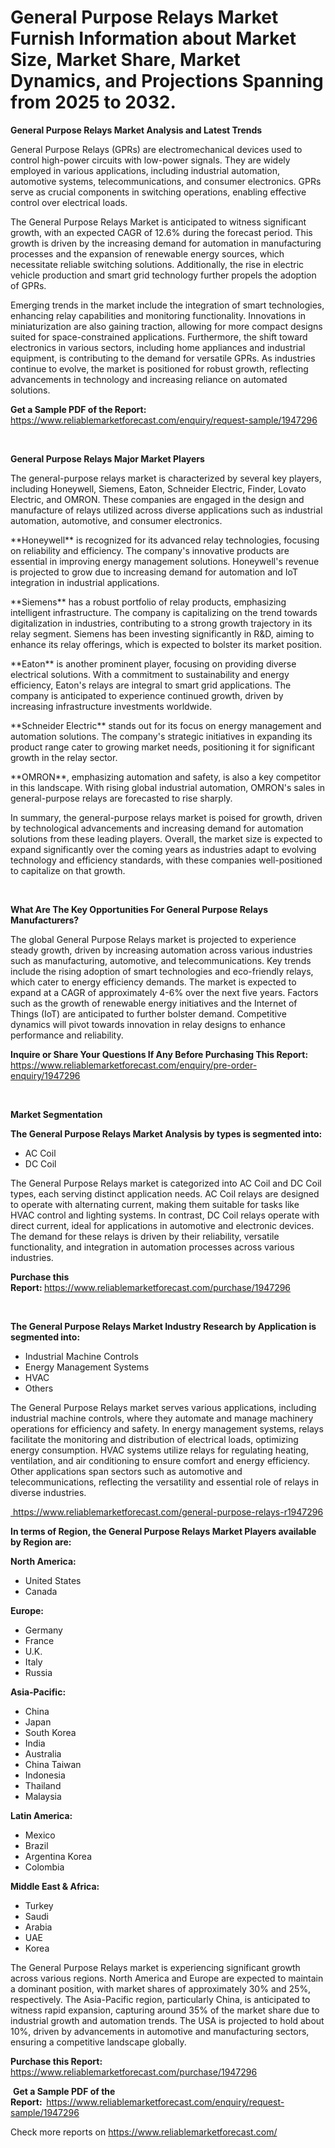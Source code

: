 <p><h1>General Purpose Relays Market Furnish Information about Market Size, Market Share, Market Dynamics, and Projections Spanning from 2025 to 2032.</h1></p><p><strong>General Purpose Relays Market Analysis and Latest Trends</strong></p>
<p><p>General Purpose Relays (GPRs) are electromechanical devices used to control high-power circuits with low-power signals. They are widely employed in various applications, including industrial automation, automotive systems, telecommunications, and consumer electronics. GPRs serve as crucial components in switching operations, enabling effective control over electrical loads.</p><p>The General Purpose Relays Market is anticipated to witness significant growth, with an expected CAGR of 12.6% during the forecast period. This growth is driven by the increasing demand for automation in manufacturing processes and the expansion of renewable energy sources, which necessitate reliable switching solutions. Additionally, the rise in electric vehicle production and smart grid technology further propels the adoption of GPRs.</p><p>Emerging trends in the market include the integration of smart technologies, enhancing relay capabilities and monitoring functionality. Innovations in miniaturization are also gaining traction, allowing for more compact designs suited for space-constrained applications. Furthermore, the shift toward electronics in various sectors, including home appliances and industrial equipment, is contributing to the demand for versatile GPRs. As industries continue to evolve, the market is positioned for robust growth, reflecting advancements in technology and increasing reliance on automated solutions.</p></p>
<p><strong>Get a Sample PDF of the Report:&nbsp;</strong> <a href="https://www.reliablemarketforecast.com/enquiry/request-sample/1947296?utm_campaign=2397&utm_medium=2&utm_source=Github&utm_content=ia&utm_term=07042025&utm_id=general-purpose-relays">https://www.reliablemarketforecast.com/enquiry/request-sample/1947296</a></p>
<p>&nbsp;</p>
<p><strong>General Purpose Relays Major Market Players</strong></p>
<p><p>The general-purpose relays market is characterized by several key players, including Honeywell, Siemens, Eaton, Schneider Electric, Finder, Lovato Electric, and OMRON. These companies are engaged in the design and manufacture of relays utilized across diverse applications such as industrial automation, automotive, and consumer electronics.</p><p>**Honeywell** is recognized for its advanced relay technologies, focusing on reliability and efficiency. The company's innovative products are essential in improving energy management solutions. Honeywell's revenue is projected to grow due to increasing demand for automation and IoT integration in industrial applications.</p><p>**Siemens** has a robust portfolio of relay products, emphasizing intelligent infrastructure. The company is capitalizing on the trend towards digitalization in industries, contributing to a strong growth trajectory in its relay segment. Siemens has been investing significantly in R&D, aiming to enhance its relay offerings, which is expected to bolster its market position.</p><p>**Eaton** is another prominent player, focusing on providing diverse electrical solutions. With a commitment to sustainability and energy efficiency, Eaton's relays are integral to smart grid applications. The company is anticipated to experience continued growth, driven by increasing infrastructure investments worldwide.</p><p>**Schneider Electric** stands out for its focus on energy management and automation solutions. The company's strategic initiatives in expanding its product range cater to growing market needs, positioning it for significant growth in the relay sector.</p><p>**OMRON**, emphasizing automation and safety, is also a key competitor in this landscape. With rising global industrial automation, OMRON's sales in general-purpose relays are forecasted to rise sharply.</p><p>In summary, the general-purpose relays market is poised for growth, driven by technological advancements and increasing demand for automation solutions from these leading players. Overall, the market size is expected to expand significantly over the coming years as industries adapt to evolving technology and efficiency standards, with these companies well-positioned to capitalize on that growth.</p></p>
<p>&nbsp;</p>
<p><strong>What Are The Key Opportunities For General Purpose Relays Manufacturers?</strong></p>
<p><p>The global General Purpose Relays market is projected to experience steady growth, driven by increasing automation across various industries such as manufacturing, automotive, and telecommunications. Key trends include the rising adoption of smart technologies and eco-friendly relays, which cater to energy efficiency demands. The market is expected to expand at a CAGR of approximately 4-6% over the next five years. Factors such as the growth of renewable energy initiatives and the Internet of Things (IoT) are anticipated to further bolster demand. Competitive dynamics will pivot towards innovation in relay designs to enhance performance and reliability.</p></p>
<p><strong>Inquire or Share Your Questions If Any Before Purchasing This Report:</strong> <a href="https://www.reliablemarketforecast.com/enquiry/pre-order-enquiry/1947296?utm_campaign=2397&utm_medium=2&utm_source=Github&utm_content=ia&utm_term=07042025&utm_id=general-purpose-relays">https://www.reliablemarketforecast.com/enquiry/pre-order-enquiry/1947296</a></p>
<p>&nbsp;</p>
<p><strong>Market Segmentation</strong></p>
<p><strong>The General Purpose Relays Market Analysis by types is segmented into:</strong></p>
<p><ul><li>AC Coil</li><li>DC Coil</li></ul></p>
<p><p>The General Purpose Relays market is categorized into AC Coil and DC Coil types, each serving distinct application needs. AC Coil relays are designed to operate with alternating current, making them suitable for tasks like HVAC control and lighting systems. In contrast, DC Coil relays operate with direct current, ideal for applications in automotive and electronic devices. The demand for these relays is driven by their reliability, versatile functionality, and integration in automation processes across various industries.</p></p>
<p><strong>Purchase this Report:&nbsp;</strong><a href="https://www.reliablemarketforecast.com/purchase/1947296?utm_campaign=2397&utm_medium=2&utm_source=Github&utm_content=ia&utm_term=07042025&utm_id=general-purpose-relays">https://www.reliablemarketforecast.com/purchase/1947296</a></p>
<p>&nbsp;</p>
<p><strong>The General Purpose Relays Market Industry Research by Application is segmented into:</strong></p>
<p><ul><li>Industrial Machine Controls</li><li>Energy Management Systems</li><li>HVAC</li><li>Others</li></ul></p>
<p><p>The General Purpose Relays market serves various applications, including industrial machine controls, where they automate and manage machinery operations for efficiency and safety. In energy management systems, relays facilitate the monitoring and distribution of electrical loads, optimizing energy consumption. HVAC systems utilize relays for regulating heating, ventilation, and air conditioning to ensure comfort and energy efficiency. Other applications span sectors such as automotive and telecommunications, reflecting the versatility and essential role of relays in diverse industries.</p></p>
<p><a href="https://www.reliablemarketforecast.com/general-purpose-relays-r1947296?utm_campaign=2397&utm_medium=2&utm_source=Github&utm_content=ia&utm_term=07042025&utm_id=general-purpose-relays">&nbsp;https://www.reliablemarketforecast.com/general-purpose-relays-r1947296</a></p>
<p><strong>In terms of Region, the General Purpose Relays Market Players available by Region are:</strong></p>
<p>
    <p> <strong> North America: </strong>
        <ul>
            <li>United States</li>
            <li>Canada</li>
        </ul>
        </p> 
    <p> <strong> Europe: </strong>
        <ul>
            <li>Germany</li>
            <li>France</li>
            <li>U.K.</li>
            <li>Italy</li>
            <li>Russia</li>
        </ul>
        </p> 
    <p> <strong> Asia-Pacific: </strong>
        <ul>
            <li>China</li>
            <li>Japan</li>
            <li>South Korea</li>
            <li>India</li>
            <li>Australia</li>
            <li>China Taiwan</li>
            <li>Indonesia</li>
            <li>Thailand</li>
            <li>Malaysia</li>
        </ul>
        </p> 
    <p> <strong> Latin America: </strong>
        <ul>
            <li>Mexico</li>
            <li>Brazil</li>
            <li>Argentina Korea</li>
            <li>Colombia</li>
        </ul>
        </p> 
    <p> <strong> Middle East & Africa: </strong>
        <ul>
            <li>Turkey</li>
            <li>Saudi</li>
            <li>Arabia</li>
            <li>UAE</li>
            <li>Korea</li>
        </ul>
    </p>
    </p>
<p><p>The General Purpose Relays market is experiencing significant growth across various regions. North America and Europe are expected to maintain a dominant position, with market shares of approximately 30% and 25%, respectively. The Asia-Pacific region, particularly China, is anticipated to witness rapid expansion, capturing around 35% of the market share due to industrial growth and automation trends. The USA is projected to hold about 10%, driven by advancements in automotive and manufacturing sectors, ensuring a competitive landscape globally.</p></p>
<p><strong>Purchase this Report: </strong><a href="https://www.reliablemarketforecast.com/purchase/1947296?utm_campaign=2397&utm_medium=2&utm_source=Github&utm_content=ia&utm_term=07042025&utm_id=general-purpose-relays">https://www.reliablemarketforecast.com/purchase/1947296</a></p>
<p>&nbsp;<strong>Get a Sample PDF of the Report:&nbsp;&nbsp;</strong><a href="https://www.reliablemarketforecast.com/enquiry/request-sample/1947296?utm_campaign=2397&utm_medium=2&utm_source=Github&utm_content=ia&utm_term=07042025&utm_id=general-purpose-relays">https://www.reliablemarketforecast.com/enquiry/request-sample/1947296</a></p>
<p><strong></strong></p>
<p>Check more reports on <a href="https://www.reliablemarketforecast.com/?utm_campaign=2397&utm_medium=2&utm_source=Github&utm_content=ia&utm_term=07042025&utm_id=general-purpose-relays">https://www.reliablemarketforecast.com/</a></p>